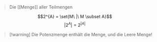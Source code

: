 > Die [[Menge]] aller Teilmengen

$$2^{A} = \set{M\ |\ M \subset A}$$
$$|2^{A}| = 2 ^{|A|}$$

> [!warning] Die Potenzmenge enthält die Menge, und die Leere Menge!

